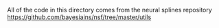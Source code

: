 All of the code in this directory comes from the neural splines repository
https://github.com/bayesiains/nsf/tree/master/utils